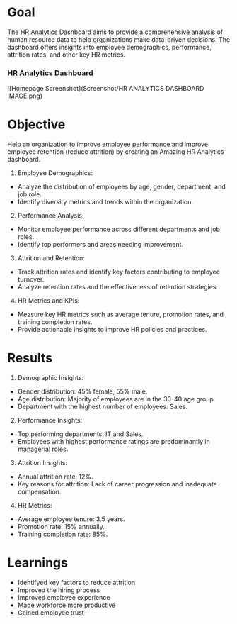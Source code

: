 # Goal

The HR Analytics Dashboard aims to provide a comprehensive analysis of human resource data to help organizations make data-driven decisions. The dashboard offers insights into employee demographics, performance, attrition rates, and other key HR metrics.

### HR Analytics Dashboard
![Homepage Screenshot](Screenshot/HR ANALYTICS DASHBOARD IMAGE.png)

# Objective

Help an organization to improve employee performance and improve employee retention (reduce attrition) by creating an Amazing HR Analytics dashboard.

1. Employee Demographics:
* Analyze the distribution of employees by age, gender, department, and job role.
* Identify diversity metrics and trends within the organization.

2. Performance Analysis:
* Monitor employee performance across different departments and job roles.
* Identify top performers and areas needing improvement.
  
3. Attrition and Retention:
* Track attrition rates and identify key factors contributing to employee turnover.
* Analyze retention rates and the effectiveness of retention strategies.

4. HR Metrics and KPIs:
* Measure key HR metrics such as average tenure, promotion rates, and training completion rates.
* Provide actionable insights to improve HR policies and practices.


# Results

1. Demographic Insights:
* Gender distribution: 45% female, 55% male.
* Age distribution: Majority of employees are in the 30-40 age group.
* Department with the highest number of employees: Sales.

2. Performance Insights:
* Top performing departments: IT and Sales.
* Employees with highest performance ratings are predominantly in managerial roles.

3. Attrition Insights:
* Annual attrition rate: 12%.
* Key reasons for attrition: Lack of career progression and inadequate compensation.

4. HR Metrics:
* Average employee tenure: 3.5 years.
* Promotion rate: 15% annually.
* Training completion rate: 85%.

# Learnings

* Identifyed key factors to reduce attrition
* Improved the hiring process
* Improved employee experience
* Made workforce more productive
* Gained employee trust

